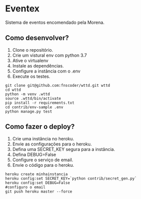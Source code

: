 # Eventex

Sistema de eventos encomendado pela Morena.

## Como desenvolver?

1. Clone o repositório.
2. Crie um vistural env com python 3.7
3. Ative o virtualenv
4. Instale as dependências.
5. Configure a instância com o .env
6. Execute os testes.

```console
git clone git@github.com:fnscoder/wttd.git wttd
cd wttd
python -m venv .wttd
source .wttd/bin/activate
pip install -r requirements.txt
cd contrib/env-sample .env
python manage.py test
```

## Como fazer o deploy?

1. Crie uma instância no heroku.
2. Envie as configurações para o heroku.
3. Defina uma SECRET_KEY segura para a instância.
4. Defina DEBUG=False
5. Configure o serviço de email.
6. Envie o código para o heroku.

```console
heroku create minhainstancia
heroku config:set SECRET_KEY=`python contrib/secret_gen.py`
heroku config:set DEBUG=False
#configuro o email
git push heroku master --force
```